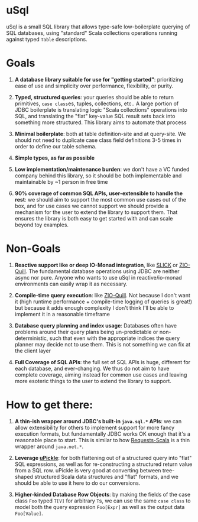 # uSql

uSql is a small SQL library that allows type-safe low-boilerplate querying of 
SQL databases, using "standard" Scala collections operations running against
typed `Table` descriptions.

# Goals

1. **A database library suitable for use for "getting started"**: prioritizing ease
   of use and simplicity over performance, flexibility, or purity.

2. **Typed, structured queries**: your queries should be able to return primitives, 
   `case class`es, tuples, collections, etc.. A large portion of JDBC boilerplate
   is translating logic "Scala collections" operations into SQL, and translating
   the "flat" key-value SQL result sets back into something more structured. This
   library aims to automate that process

3. **Minimal boilerplate**: both at table definition-site and at query-site. We
   should not need to duplicate case class field definitions 3-5 times in order to
   define our table schema.

4. **Simple types, as far as possible**

5. **Low implementation/maintenance burden**: we don't have a VC funded company behind
   this library, so it should be both implementable and maintainable by ~1 person
   in free time

6. **90% coverage of common SQL APIs, user-extensible to handle the rest**: we should
   aim to support the most common use cases out of the box, and for use cases we cannot
   support we should provide a mechanism for the user to extend the library to support
   them. That ensures the library is both easy to get started with and can scale beyond
   toy examples.

# Non-Goals

1. **Reactive support like or deep IO-Monad integration**, like 
   [SLICK](https://github.com/slick/slick) or 
   [ZIO-Quill](https://github.com/zio/zio-quill). The fundamental 
   database operations using JDBC are neither async nor pure. Anyone who wants to use
   uSql in reactive/io-monad environments can easily wrap it as necessary.

2. **Compile-time query execution**: like [ZIO-Quill](https://github.com/zio/zio-quill).
   Not because I don't want it (high runtime performance + compile-time logging of 
   queries is great!) but because it adds enough complexity I don't think I'll be 
   able to implement it in a reasonable timeframe

3. **Database query planning and index usage**: Databases often have problems
   around their query plans being un-predictable or non-deterministic, such that
   even with the appropriate indices the query planner may decide not to use them.
   This is not something we can fix at the client layer

4. **Full Coverage of SQL APIs**: the full set of SQL APIs is huge, different for
   each database, and ever-changing. We thus do not aim to have complete coverage,
   aiming instead for common use cases and leaving more esoteric things to the user
   to extend the library to support.
   

# How to get there:

1. **A thin-ish wrapper around JDBC's built-in `java.sql.*` APIs**: we can allow extensibility
   for others to implement support for more fancy execution formats, but fundamentally JDBC
   works OK enough that it's a reasonable place to start. This is similar to how
   [Requests-Scala](https://github.com/com-lihaoyi/requests-scala) is a thin wrapper around
   `java.net.*`.

2. **Leverage [uPickle](https://github.com/com-lihaoyi/upickle)**: for both flattening 
   out of a structured query into "flat" SQL expressions, as well as for re-constructing
   a structured return value from a SQL row. uPickle is very good at converting between 
   tree-shaped structured Scala data structures and "flat" formats, and we should be
   able to use it here to do our conversions.

3. **Higher-kinded Database Row Objects**: by making the fields of the case class `Foo` 
   typed `T[V]` for arbitrary `T`s, we can use the same `case class` to model both the
   query expression `Foo[Expr]` as well as the output data `Foo[Value]`.